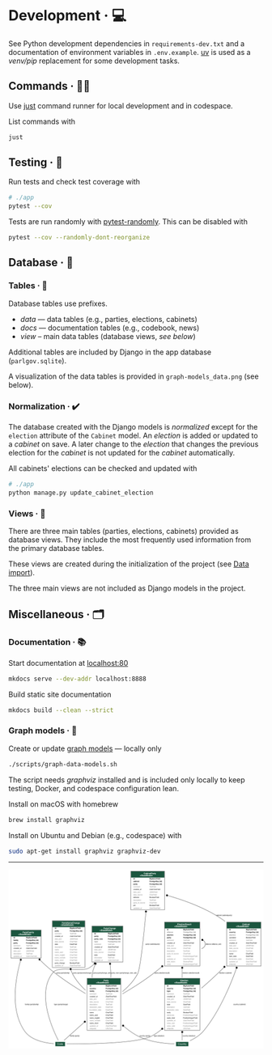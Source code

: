# Development · 💻

See Python development dependencies in `requirements-dev.txt` and a
documentation of environment variables in `.env.example`.
[uv](https://docs.astral.sh/uv/pip/) is used as a _venv/pip_ replacement for
some development tasks.

## Commands · 🏃🏼

Use [just](https://just.systems/man/en/chapter_20.html#quick-start) command
runner for local development and in codespace.

List commands with

```sh
just
```

## Testing · 🧪

Run tests and check test coverage with

```sh
# ./app
pytest --cov
```

Tests are run randomly with
[pytest-randomly](https://github.com/pytest-dev/pytest-randomly). This can be
disabled with

```sh
pytest --cov --randomly-dont-reorganize
```

## Database · 🫙

### Tables · 📂

Database tables use prefixes.

- _data_ — data tables (e.g., parties, elections, cabinets)
- _docs_ — documentation tables (e.g., codebook, news)
- _view_ – main data tables (database views, _see below_)

Additional tables are included by Django in the app database (`parlgov.sqlite`).

A visualization of the data tables is provided in `graph-models_data.png` (see
below).

### Normalization · ✔️

The database created with the Django models is _normalized_ except for the
`election` attribute of the `Cabinet` model. An _election_ is added or updated
to a _cabinet_ on save. A later change to the _election_ that changes the
previous election for the _cabinet_ is not updated for the _cabinet_
automatically.

All cabinets' elections can be checked and updated with

```sh
# ./app
python manage.py update_cabinet_election
```

### Views · 🔬

There are three main tables (parties, elections, cabinets) provided as database
views. They include the most frequently used information from the primary
database tables.

These views are created during the initialization of the project (see [Data
import](usage.md#data-import)).

The three main views are not included as Django models in the project.

## Miscellaneous · 🗂️

### Documentation · 📚

Start documentation at [localhost:80](http://localhost:80/)

```sh
mkdocs serve --dev-addr localhost:8888
```

Build static site documentation

```sh
mkdocs build --clean --strict
```

### Graph models · 📐

Create or update [graph
models](https://django-extensions.readthedocs.io/en/latest/graph_models.html#example-usage)
— locally only

```sh
./scripts/graph-data-models.sh
```

The script needs _graphviz_ installed and is included only locally to keep
testing, Docker, and codespace configuration lean.

Install on macOS with homebrew

```sh
brew install graphviz
```

Install on Ubuntu and Debian (e.g., codespace) with

```sh
sudo apt-get install graphviz graphviz-dev
```

---

![graph-models](./assets/graph-models_data.png)
